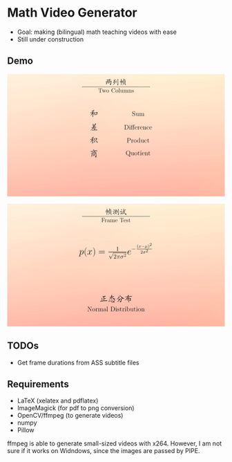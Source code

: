 # Math Video Generator

- Goal: making (bilingual) math teaching videos with ease
- Still under construction

## Demo

![snapshot1](images/snapshot1.png)


![snapshot2](images/snapshot2.png)


## TODOs
- Get frame durations from ASS subtitle files 

## Requirements
- LaTeX (xelatex and pdflatex)
- ImageMagick (for pdf to png conversion)
- OpenCV/ffmpeg (to generate videos)
- numpy
- Pillow

ffmpeg is able to generate small-sized videos with x264. However, I am not sure if it works on
Widndows, since the images are passed by PIPE.